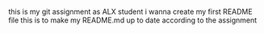 this is my git assignment as ALX student i wanna create my first README file
this is to make my README.md up to date according to the assignment
